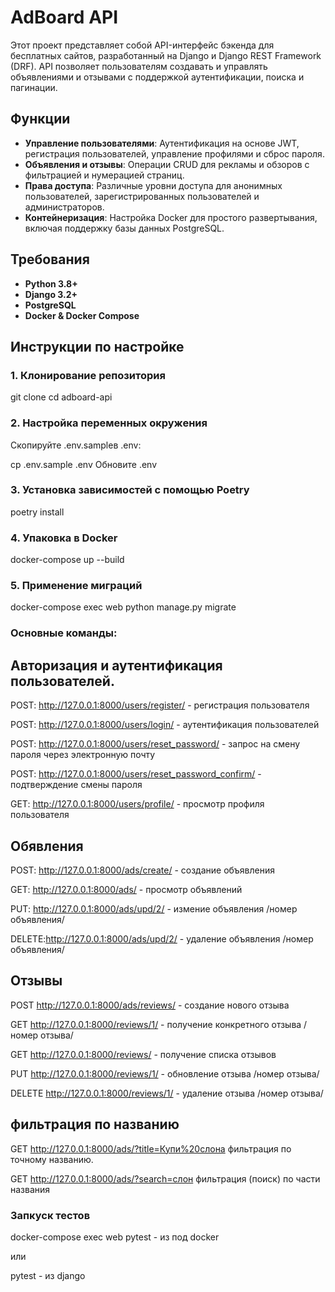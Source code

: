 # AdBoard API

Этот проект представляет собой API-интерфейс бэкенда для бесплатных сайтов, разработанный на Django и Django REST Framework (DRF). API позволяет пользователям создавать и управлять объявлениями и отзывами с поддержкой аутентификации, поиска и пагинации.

## Функции

- **Управление пользователями**: Аутентификация на основе JWT, регистрация пользователей, управление профилями и сброс пароля.
- **Объявления и отзывы**: Операции CRUD для рекламы и обзоров с фильтрацией и нумерацией страниц.
- **Права доступа**: Различные уровни доступа для анонимных пользователей, зарегистрированных пользователей и администраторов.
- **Контейнеризация**: Настройка Docker для простого развертывания, включая поддержку базы данных PostgreSQL.

## Требования

- **Python 3.8+**
- **Django 3.2+**
- **PostgreSQL**
- **Docker & Docker Compose**

## Инструкции по настройке

### 1. Клонирование репозитория

git clone <repository-url>
cd adboard-api

### 2. Настройка переменных окружения

Скопируйте .env.sampleв .env:

cp .env.sample .env
Обновите .env

### 3. Установка зависимостей с помощью Poetry

poetry install

### 4. Упаковка в Docker

docker-compose up --build

### 5. Применение миграций

docker-compose exec web python manage.py migrate

### Основные команды: 
## Авторизация и аутентификация пользователей.

POST: http://127.0.0.1:8000/users/register/ -  регистрация пользователя

POST: http://127.0.0.1:8000/users/login/ -  аутентификация пользователей

POST: http://127.0.0.1:8000/users/reset_password/ -  запрос на смену пароля через электронную почту

POST: http://127.0.0.1:8000/users/reset_password_confirm/ -  подтверждение смены пароля

GET: http://127.0.0.1:8000/users/profile/ -  просмотр профиля пользователя

## Обявления 

POST: http://127.0.0.1:8000/ads/create/ -  создание объявления

GET: http://127.0.0.1:8000/ads/ -  просмотр объявлений

PUT: http://127.0.0.1:8000/ads/upd/2/ -  измение объявления /номер объявления/

DELETE:http://127.0.0.1:8000/ads/upd/2/ -  удаление объявления /номер объявления/

## Отзывы

POST http://127.0.0.1:8000/ads/reviews/ - создание нового отзыва

GET http://127.0.0.1:8000/reviews/1/ - получение конкретного отзыва /номер отзыва/

GET http://127.0.0.1:8000/reviews/ - получение списка отзывов

PUT http://127.0.0.1:8000/reviews/1/ - обновление отзыва /номер отзыва/

DELETE http://127.0.0.1:8000/reviews/1/ - удаление отзыва /номер отзыва/

## фильтрация по названию
GET http://127.0.0.1:8000/ads/?title=Купи%20слона фильтрация по точному названию.

GET http://127.0.0.1:8000/ads/?search=слон фильтрация (поиск) по части названия

### Запкуск тестов
docker-compose exec web pytest -  из под docker

или

pytest - из django
